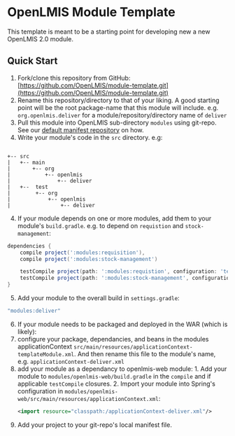 # OpenLMIS Module Template
This template is meant to be a starting point for developing new a new OpenLMIS 2.0 module.

## Quick Start
1. Fork/clone this repository from GitHub: [https://github.com/OpenLMIS/module-template.git](https://github.com/OpenLMIS/module-template.git)
2. Rename this repository/directory to that of your liking.  A good starting point will be the root package-name that this module will include. e.g. `org.openlmis.deliver` for a module/repository/directory name of `deliver`
3. Pull this module into OpenLMIS sub-directory `modules` using git-repo.  See our 
[default manifest repository](https://github.com/OpenLMIS/openlmis-repo) on how.
4. Write your module's code in the `src` directory.  e.g:
  ```  
  
  +-- src
  |   +-- main  
  |       +-- org
  |           +-- openlmis
  |               +-- deliver
  |   +--  test
  |        +-- org
  |            +-- openlmis
  |                +-- deliver
  ```
4. If your module depends on one or more modules, add them to your module's `build.gradle`.  e.g. to depend on `requistion` and `stock-management`:
  ```groovy
  dependencies {
      compile project(':modules:requisition'),
      compile project(':modules:stock-management')

      testCompile project(path: ':modules:requistion', configuration: 'testFixtures'),
      testCompile project(path: ':modules:stock-management', configuration: 'testFixtures')
  }
  ```
5. Add your module to the overall build in `settings.gradle`:
  
  ```groovy
  "modules:deliver"
  ```
6. If your module needs to be packaged and deployed in the WAR (which is likely):
  1. configure your package, dependancies, and beans in the modules applicationContext 
  `src/main/resources/applicationContext-templateModule.xml`.  And then rename this file to the 
  module's name, e.g. `applicationContext-deliver.xml`
  2. add your module as a dependancy to openlmis-web module:
    1. Add your module to `modules/openlmis-web/build.gradle` in the `compile` and if applicable `testCompile` closures.
    2. Import your module into Spring's configuration in `modules/openlmis-web/src/main/resources/applicationContext.xml`:
      ```xml
      <import resource="classpath:/applicationContext-deliver.xml"/>
      ```
7. Add your project to your git-repo's local manifest file.
